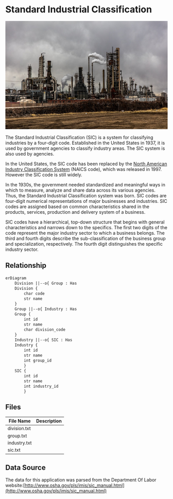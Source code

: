 # Standard Industrial Classification

![Industry](industry.jpg)

The Standard Industrial Classification (SIC) is a system for classifying industries by a four-digit code. Established in the United States in 1937, it is used by government agencies to classify industry areas. The SIC system is also used by agencies.

In the United States, the SIC code has been replaced by the [North American Industry Classification System](https://en.wikipedia.org/wiki/North_American_Industry_Classification_System "North American Industry Classification System") (NAICS code), which was released in 1997.  However the SIC code is still widely.  

In the 1930s, the government needed standardized and meaningful ways in which to measure, analyze and share data across its various agencies. Thus, the Standard Industrial  Classification system was born. SIC codes are four-digit numerical representations of major businesses and industries. SIC codes are assigned based on common characteristics shared in the products, services, production and delivery system of a business.

SIC codes have a hierarchical, top-down structure that begins with general characteristics and narrows down to the specifics. The first two digits of the code represent the major industry sector to which a business belongs. The third and fourth digits describe the  sub-classification of the business group and specialization, respectively.  The fourth digit distinguishes the specific industry sector.

## Relationship

```mermaid
erDiagram
    Division ||--o{ Group : Has
    Division {
        char code
        str name
    }
    Group ||--o{ Industry : Has
    Group {
        int id
        str name
        char division_code
    }
    Industry ||--o{ SIC : Has
    Industry {
        int id
        str name
        int group_id
        }
    SIC {
        int id
        str name
        int industry_id
        }
```

## Files

| File Name    | Description |
|--------------|-------------|
| division.txt |             |
| group.txt    |             |
| industry.txt |             |
| sic.txt      |             |

## Data Source

The data for this application was parsed from the Department Of Labor website:[http://www.osha.gov/pls/imis/sic_manual.html](http://www.osha.gov/pls/imis/sic_manual.html)
